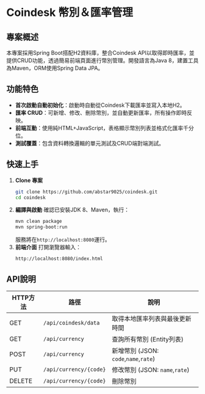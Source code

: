 # Coindesk 幣別＆匯率管理

## 專案概述

本專案採用Spring Boot搭配H2資料庫，整合Coindesk API以取得即時匯率，並提供CRUD功能，透過簡易前端頁面進行幣別管理。開發語言為Java 8，建置工具為Maven，ORM使用Spring Data JPA。

## 功能特色

- **首次啟動自動初始化**：啟動時自動從Coindesk下載匯率並寫入本地H2。
- **匯率 CRUD**：可新增、修改、刪除幣別，並自動更新匯率，所有操作即時反映。
- **前端互動**：使用純HTML+JavaScript，表格顯示幣別列表並格式化匯率千分位。
- **測試覆蓋**：包含資料轉換邏輯的單元測試及CRUD端對端測試。

## 快速上手

1. **Clone 專案**
   ```bash
   git clone https://github.com/abstar9025/coindesk.git
   cd coindesk
   ```
2. **編譯與啟動**
   確認已安裝JDK 8、Maven，執行：
   ```bash
   mvn clean package
   mvn spring-boot:run
   ```
   服務將在`http://localhost:8080`運行。
3. **前端介面**
   打開瀏覽器輸入：
   ```
   http://localhost:8080/index.html
   ```

## API說明

| HTTP方法 | 路徑                     | 說明                             |
| -------- | ---------------------- | -------------------------------- |
| GET      | `/api/coindesk/data`   | 取得本地匯率列表與最後更新時間       |
| GET      | `/api/currency`        | 查詢所有幣別 (Entity列表)         |
| POST     | `/api/currency`        | 新增幣別 (JSON: `code`,`name`,`rate`) |
| PUT      | `/api/currency/{code}` | 修改幣別 (JSON: `name`,`rate`)       |
| DELETE   | `/api/currency/{code}` | 刪除幣別                          |
